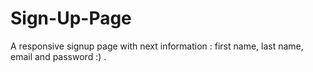 # Sign-Up-Page
A responsive signup page with next information : first name, last name, email and password :) .
